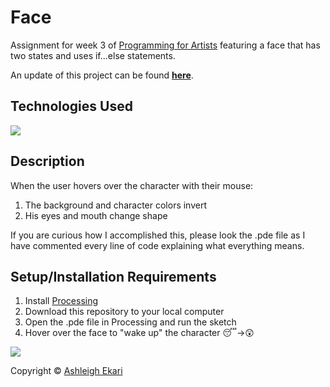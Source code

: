 # Face
Assignment for week 3 of [Programming for Artists](https://iq2prod1.smartcatalogiq.com/en/Catalogs/City-College-of-New-York/2017-2018/Undergraduate-Bulletin/Courses/ART-Art-Course-Descriptions/30000/ART-39552) featuring a face that has two states and uses if...else statements.

An update of this project can be found [**here**](https://github.com/aekari/Face-Update/blob/master/README.md).

## Technologies Used
![](https://img.shields.io/badge/-PROCESSING-black.svg?style=flat-square&logo=processingfoundation&colorB=000)

## Description

When the user hovers over the character with their mouse:
1. The background and character colors invert
2. His eyes and mouth change shape

If you are curious how I accomplished this, please look the .pde file as I have commented every line of code explaining what everything means.

## Setup/Installation Requirements

1. Install [Processing](https://processing.org)
2. Download this repository to your local computer
3. Open the .pde file in Processing and run the sketch
4. Hover over the face to "wake up" the character 😴→😲

![](https://i.imgur.com/MXGiFym.gif)

Copyright © [Ashleigh Ekari](https://www.ashleighekari.com)
